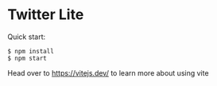 # Twitter Lite

Quick start:

```
$ npm install
$ npm start
```

Head over to https://vitejs.dev/ to learn more about using vite
